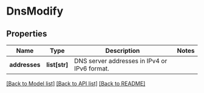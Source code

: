 # DnsModify

## Properties
Name | Type | Description | Notes
------------ | ------------- | ------------- | -------------
**addresses** | **list[str]** | DNS server addresses in IPv4 or IPv6 format. | 

[[Back to Model list]](../README.md#documentation-for-models) [[Back to API list]](../README.md#documentation-for-api-endpoints) [[Back to README]](../README.md)


